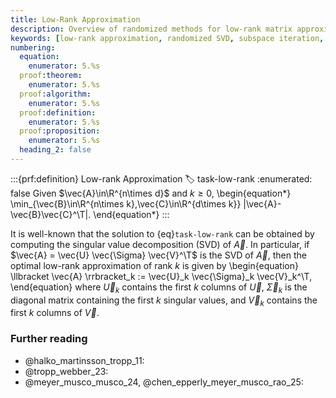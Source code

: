 ```yaml
---
title: Low-Rank Approximation
description: Overview of randomized methods for low-rank matrix approximation including SVD, subspace iteration, and Nyström methods
keywords: [low-rank approximation, randomized SVD, subspace iteration, block Krylov, Nyström method, singular value decomposition, matrix compression]
numbering:
  equation:
    enumerator: 5.%s
  proof:theorem:
    enumerator: 5.%s
  proof:algorithm:
    enumerator: 5.%s
  proof:definition:
    enumerator: 5.%s
  proof:proposition:
    enumerator: 5.%s
  heading_2: false
---
```



:::{prf:definition} Low-rank Approximation
:label: task-low-rank
:enumerated: false
Given $\vec{A}\in\R^{n\times d}$ and $k\geq 0$, 
\begin{equation*}
\min_{\vec{B}\in\R^{n\times k},\vec{C}\in\R^{d\times k}} \|\vec{A}-\vec{B}\vec{C}^\T\|.
\end{equation*}
:::

It is well-known that the solution to {eq}`task-low-rank` can be obtained by computing the singular value decomposition (SVD) of $\vec{A}$.
In particular, if $\vec{A} = \vec{U} \vec{\Sigma} \vec{V}^\T$ is the SVD of $\vec{A}$, then the optimal low-rank approximation of rank $k$ is given by
\begin{equation}
\llbracket \vec{A} \rrbracket_k := \vec{U}_k \vec{\Sigma}_k \vec{V}_k^\T,
\end{equation}
where $\vec{U}_k$ contains the first $k$ columns of $\vec{U}$, $\vec{\Sigma}_k$ is the diagonal matrix containing the first $k$ singular values, and $\vec{V}_k$ contains the first $k$ columns of $\vec{V}$.

### Further reading

- @halko_martinsson_tropp_11: 
- @tropp_webber_23: 
- @meyer_musco_musco_24, @chen_epperly_meyer_musco_rao_25: 
